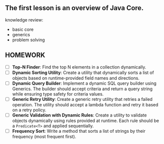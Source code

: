 ## The first lesson is an overview of Java Core.

knowledge review:

- basic core
- generics
- problem solving

## HOMEWORK

- [ ] **Top-N Finder**: Find the top N elements in a collection dynamically.
- [ ] **Dynamic Sorting Utility**: Create a utility that dynamically sorts a list of objects based on runtime-provided
  field names and directions.
- [ ] **Dynamic Query Builder**: Implement a dynamic SQL query builder using Generics. The builder should accept
  criteria and return a query string while ensuring type safety for criteria values.
- [ ] **Generic Retry Utility**: Create a generic retry utility that retries a failed operation. The utility should
  accept a lambda function and retry it based on a retry policy.
- [ ] **Generic Validation with Dynamic Rules**: Create a utility to validate objects dynamically using rules provided
  at runtime. Each rule should be a `Predicate<T>` and applied sequentially.
- [ ] **Frequency Sort**: Write a method that sorts a list of strings by their frequency (most frequent first).